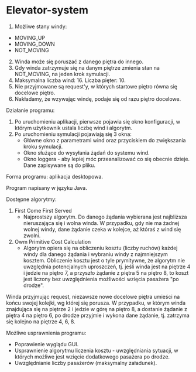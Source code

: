 # Elevator-system

1. Możliwe stany windy:

- MOVING_UP
- MOVING_DOWN
- NOT_MOVING

2. Winda może się poruszać z danego piętra do innego.
3. Gdy winda zatrzymuje się na danym piętrze zmienia stan na NOT_MOVING, na jeden krok symulacji.
4. Maksymalna liczba wind: 16. Liczba pięter: 10.
5. Nie przyjmowane są request'y, w których startowe piętro równa się docelowe piętro.
6. Nakładamy, że wzywając windę, podaje się od razu piętro docelowe.

Działanie programu:

1. Po uruchomieniu aplikacji, pierwsze pojawia się okno konfiguracji, w którym użytkownik ustala liczbę wind i algorytm.
2. Po uruchomieniu symulacji pojawiają się 3 okna:
    - Główne okno z parametrami wind oraz przyciskiem do zwiększania kroku symulacji.
    - Okno służące do wysyłania żądań do systemu wind.
    - Okno loggera - aby lepiej móc przeanalizować co się obecnie dzieje. Dane zapisywane są do pliku.

Forma programu: aplikacja desktopowa.

Program napisany w języku Java.

Dostępne algorytmy:

1. First Come First Served
    - Najprostszy algorytm. Do danego żądania wybierana jest najbliższa nieruszająca się i wolna winda. W przypadku, gdy
      nie ma żadnej wolnej windy, dane żądanie czeka w kolejce, aż któraś z wind się zwolni.
2. Owm Primitive Cost Calculation
    - Algorytm opiera się na obliczeniu kosztu (liczby ruchów) każdej windy dla danego żądania i wybraniu windy z
      najmniejszym kosztem. Obliczenie kosztu jest o tyle prymitywne, że algorytm nie uwzględnia potencjalnych
      uproszczeń, tj. jeśli winda jest na piętrze 4 i jedzie na piętro 7, a przyszło żądanie z piętra 5 na piętro 8, to
      koszt jest liczony bez uwzględnienia możliwości wzięcia pasażera "po drodze".

Winda przyjmując request, niezawsze nowe docelowe piętra umieści na końcu swojej kolejki, wg której się porusza. W
przypadku, w którym winda znajdująca się na piętrze 2 i jedzie w górę na piętro 8, a dostanie żądanie z piętra 4 na
piętro 6, po drodze przyjmie i wykona dane żądanie, tj. zatrzyma się kolejno na piętrze 4, 6, 8.

Możliwe usprawnienia programu:

- Poprawienie wyglądu GUI.
- Usprawnienie algorytmu liczenia kosztu - uwzględniania sytuacji, w których możliwe jest wzięcie dodatkowego pasażera
  po drodze.
- Uwzględnianie liczby pasażerów (maksymalny załadunek).
